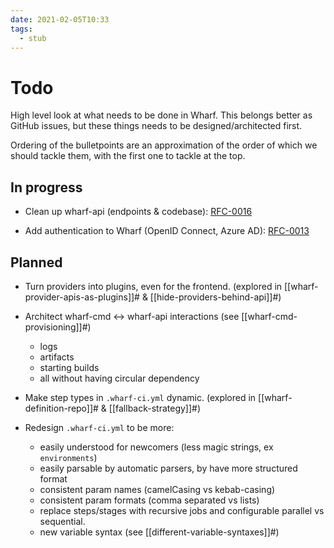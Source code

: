 ```yaml
---
date: 2021-02-05T10:33
tags: 
  - stub
---
```


# Todo

High level look at what needs to be done in Wharf. This belongs better as GitHub
issues, but these things needs to be designed/architected first.

Ordering of the bulletpoints are an approximation of the order of which we
should tackle them, with the first one to tackle at the top.

## In progress

- Clean up wharf-api (endpoints & codebase): [RFC-0016](https://iver-wharf.github.io/rfcs/published/0016-wharf-api-endpoints-cleanup)

- Add authentication to Wharf (OpenID Connect, Azure AD): [RFC-0013](https://iver-wharf.github.io/rfcs/published/0013-authentication)

## Planned

- Turn providers into plugins, even for the frontend. (explored in [[wharf-provider-apis-as-plugins]]# & [[hide-providers-behind-api]]#)

- Architect wharf-cmd <-> wharf-api interactions (see [[wharf-cmd-provisioning]]#)

  - logs
  - artifacts
  - starting builds
  - all without having circular dependency

- Make step types in `.wharf-ci.yml` dynamic. (explored in [[wharf-definition-repo]]# & [[fallback-strategy]]#)

- Redesign `.wharf-ci.yml` to be more:

  - easily understood for newcomers (less magic strings, ex `environments`)
  - easily parsable by automatic parsers, by have more structured format
  - consistent param names (camelCasing vs kebab-casing)
  - consistent param formats (comma separated vs lists)
  - replace steps/stages with recursive jobs and configurable parallel vs sequential.
  - new variable syntax (see [[different-variable-syntaxes]]#)

